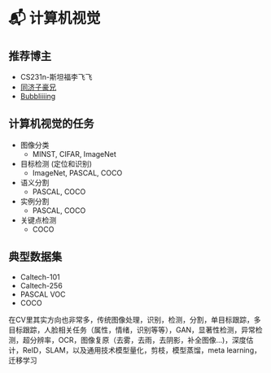 # 📬 计算机视觉

## 推荐博主

* CS231n-斯坦福李飞飞
* [同济子豪兄](https://www.bilibili.com/video/BV1K7411W7So/?spm\_id\_from=333.337.search-card.all.click\&vd\_source=4afb0374462e2a6a5fe3309f3b19500d)
* [Bubbliiiing](https://space.bilibili.com/472467171)

## 计算机视觉的任务

* 图像分类
  * MINST, CIFAR, ImageNet
* 目标检测 (定位和识别)
  * ImageNet, PASCAL, COCO
* 语义分割
  * PASCAL, COCO
* 实例分割
  * PASCAL, COCO
* 关键点检测
  * COCO

## 典型数据集

* Caltech-101
* Caltech-256
* PASCAL VOC
* COCO

在CV里其实方向也非常多，传统图像处理，识别，检测，分割，单目标跟踪，多目标跟踪，人脸相关任务（属性，情绪，识别等等），GAN，显著性检测，异常检测，超分辨率，OCR，图像复原（去雾，去雨，去阴影，补全图像...)，深度估计，ReID，SLAM，以及通用技术模型量化，剪枝，模型蒸馏，meta learning，迁移学习

